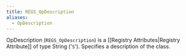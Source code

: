 ```yaml
---
title: REGS_OpDescription
aliases:
  - OpDescription
---
```


OpDescription (`REGS_OpDescription`) is a [[Registry Attributes|Registry Attribute]] of type String ('`S`').
Specifies a description of the class.
